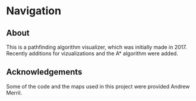 # Navigation

## About

This is a pathfinding algorithm visualizer, which was initially made in 2017. Recently additions for vizualizations and the A* algorithm were added.

## Acknowledgements

Some of the code and the maps used in this project were provided Andrew Merril.
